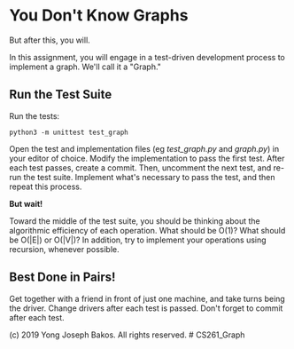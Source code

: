 # You Don't Know Graphs

But after this, you will.

In this assignment, you will engage in a test-driven development process to
implement a graph. We'll call it a "Graph."

## Run the Test Suite

Run the tests:

`python3 -m unittest test_graph`

Open the test and implementation files (eg *test_graph.py* and *graph.py*) in your editor of choice. Modify the implementation to pass the first test. After each test passes, create a commit. Then, uncomment the next test, and re-run the test suite. Implement what's necessary to pass the test, and then repeat this process.

**But wait!**

Toward the middle of the test suite, you should be thinking about the algorithmic efficiency of each operation. What should be O(1)? What should be O(|E|) or O(|V|)? In addition, try to implement your operations using recursion, whenever possible.

## Best Done in Pairs!

Get together with a friend in front of just one machine, and take turns being the driver. Change drivers after each test is passed. Don't forget to commit after each test.

(c) 2019 Yong Joseph Bakos. All rights reserved.
#   C S 2 6 1 _ G r a p h  
 